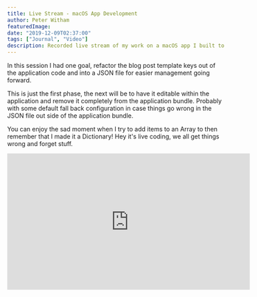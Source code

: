 ```yaml
---
title: Live Stream - macOS App Development
author: Peter Witham
featuredImage:
date: "2019-12-09T02:37:00"
tags: ["Journal", "Video"]
description: Recorded live stream of my work on a macOS app I built to help me write blog posts faster. This session is refactoring the template keys to a JSON file.
---
```


In this session I had one goal, refactor the blog post template keys out of the application code and into a JSON file for easier management going forward.

This is just the first phase, the next will be to have it editable within the application and remove it completely from the application bundle. Probably with some default fall back configuration in case things go wrong in the JSON file out side of the application bundle.

You can enjoy the sad moment when I try to add items to an Array to then remember that I made it a Dictionary! Hey it's live coding, we all get things wrong and forget stuff.
<iframe width="560" height="315" src="https://www.youtube.com/embed/O9zvDLW8IZg" frameborder="0" allow="accelerometer; autoplay; encrypted-media; gyroscope; picture-in-picture" allowfullscreen></iframe>
